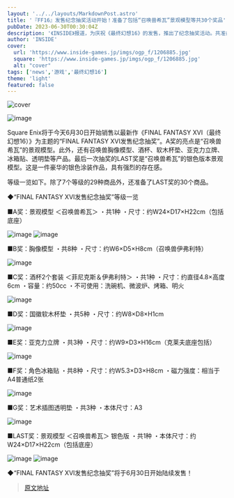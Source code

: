 ```yaml
---
layout: '../../layouts/MarkdownPost.astro'
title: '『FF16』发售纪念抽奖活动开始！准备了包括“召唤兽希瓦”景观模型等共30个奖品'
pubDate: 2023-06-30T00:30:04Z
description: '《INSIDE》报道，为庆祝《最终幻想16》的发售，推出了纪念抽奖活动。共准备了30个奖品，包括“召唤兽希瓦”景观模型等。'
author: 'INSIDE'
cover:
  url: 'https://www.inside-games.jp/imgs/ogp_f/1206885.jpg'
  square: 'https://www.inside-games.jp/imgs/ogp_f/1206885.jpg'
  alt: "cover"
tags: ['news','游戏','最终幻想16']
theme: 'light'
featured: false
---
```


![cover](https://www.inside-games.jp/imgs/ogp_f/1206885.jpg)

![image](https://www.inside-games.jp/imgs/zoom/1206897.jpg)

Square Enix将于今天6月30日开始销售以最新作《FINAL FANTASY XVI（最终幻想16）》为主题的“FINAL FANTASY XVI发售纪念抽奖”。A奖的亮点是“召唤兽希瓦”的景观模型。此外，还有召唤兽胸像模型、酒杯、软木杯垫、亚克力立牌、冰箱贴、透明垫等产品。最后一次抽奖的LAST奖是“召唤兽希瓦”的银色版本景观模型。这是一件豪华的银色涂装作品，具有强烈的存在感。

等级一览如下。除了7个等级的29种商品外，还准备了LAST奖的30个商品。

◆“FINAL FANTASY XVI发售纪念抽奖”等级一览

■A奖：景观模型 ＜召唤兽希瓦＞
・共1种
・尺寸：约W24×D17×H22cm（包括底座）

![image](https://www.inside-games.jp/imgs/zoom/1206885.jpg)
![image](https://www.inside-games.jp/imgs/zoom/1206889.jpg)

■B奖：胸像模型
・共8种
・尺寸：约W6×D5×H8cm（召唤兽伊弗利特）

![image](https://www.inside-games.jp/imgs/zoom/1206870.jpg)

■C奖：酒杯2个套装 ＜菲尼克斯＆伊弗利特＞
・共1种
・尺寸：约直径4.8×高度6cm
・容量：约50cc
・不可使用：洗碗机、微波炉、烤箱、明火

![image](https://www.inside-games.jp/imgs/zoom/1206890.jpg)

■D奖：国徽软木杯垫
・共5种
・尺寸：约W8×D8×H1cm

![image](https://www.inside-games.jp/imgs/zoom/1206879.jpg)

■E奖：亚克力立牌
・共3种
・尺寸：约W9×D3×H16cm（克莱夫底座包括）

![image](https://www.inside-games.jp/imgs/zoom/1206893.jpg)

■F奖：角色冰箱贴
・共8种
・尺寸：约W5.3×D3×H8cm
・磁力强度：相当于A4普通纸2张

![image](https://www.inside-games.jp/imgs/zoom/1206898.jpg)

■G奖：艺术插图透明垫
・共3种
・本体尺寸：A3

![image](https://www.inside-games.jp/imgs/zoom/1206907.jpg)

■LAST奖：景观模型 ＜召唤兽希瓦＞ 银色版
・共1种
・本体尺寸：约W24×D17×H22cm（包括底座）

![image](https://www.inside-games.jp/imgs/zoom/1206911.jpg)
![image](https://www.inside-games.jp/imgs/zoom/1206915.jpg)

◆“FINAL FANTASY XVI发售纪念抽奖”将于6月30日开始陆续发售！

>[原文地址](https://www.inside-games.jp/article/2023/06/30/146905.html)  